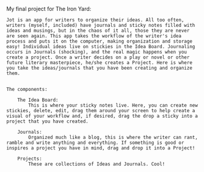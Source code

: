 My final project for The Iron Yard:

	Jot is an app for writers to organize their ideas. All too often, writers (myself, included) have journals and sticky notes filled with ideas and musings, but in the chaos of it all, those they are never are seen again. This app takes the workflow of the writer's idea process and puts it on the computer, making organization and storage easy! Individual ideas live on stickies in the Idea Board. Journaling occurs in Journals (shocking), and the real magic happens when you create a project. Once a writer decides on a play or novel or other future literary masterpiece, he/she creates a Project. Here is where you take the ideas/journals that you have been creating and organize them.


	The components:

		The Idea Board:
			This is where your sticky notes live. Here, you can create new stickies, delete, edit, drag them around your screen to help create a visual of your workflow and, if desired, drag the drop a sticky into a project that you have created. 

		Journals:
			Organized much like a blog, this is where the writer can rant, ramble and write anything and everything. If something is good or inspires a project you have in mind, drag and drop it into a Project!

		Projects:
			These are collections of Ideas and Journals. Cool!

	